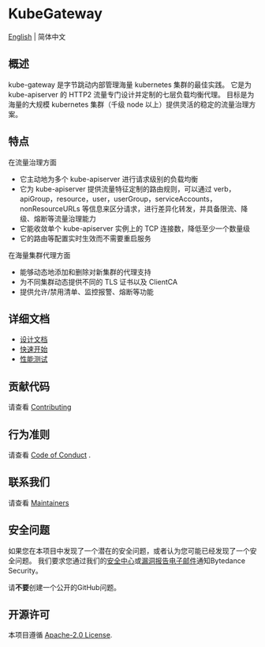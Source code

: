 # KubeGateway

[English](README.md) | 简体中文

## 概述

kube-gateway 是字节跳动内部管理海量 kubernetes 集群的最佳实践。
它是为 kube-apiserver 的 HTTP2 流量专门设计并定制的七层负载均衡代理。
目标是为海量的大规模 kubernetes 集群（千级 node 以上）提供灵活的稳定的流量治理方案。

## 特点

在流量治理方面
-  它主动地为多个 kube-apiserver 进行请求级别的负载均衡
-  它为 kube-apiserver 提供流量特征定制的路由规则，可以通过 verb，apiGroup，resource，user，userGroup，serviceAccounts，nonResourceURLs 等信息来区分请求，进行差异化转发，并具备限流、降级、熔断等流量治理能力
-  它能收敛单个 kube-apiserver 实例上的 TCP 连接数，降低至少一个数量级
-  它的路由等配置实时生效而不需要重启服务

在海量集群代理方面

- 能够动态地添加和删除对新集群的代理支持
- 为不同集群动态提供不同的 TLS 证书以及 ClientCA
- 提供允许/禁用清单、监控报警、熔断等功能

## 详细文档
- [设计文档](docs/zh/design.md)
- [快速开始](docs/zh/quick_start.md)
- [性能测试](docs/zh/benchmark.md)

## 贡献代码

请查看 [Contributing](CONTRIBUTING.md)

## 行为准则

请查看 [Code of Conduct](CODE_OF_CONDUCT.md) .

## 联系我们
请查看 [Maintainers](MAINTAINERS.md)

## 安全问题

如果您在本项目中发现了一个潜在的安全问题，或者认为您可能已经发现了一个安全问题。
我们要求您通过我们的[安全中心](https://security.bytedance.com/src)或[漏洞报告电子邮件](sec@bytedance.com)通知Bytedance Security。

请**不要**创建一个公开的GitHub问题。

## 开源许可

本项目遵循 [Apache-2.0 License](LICENSE).
